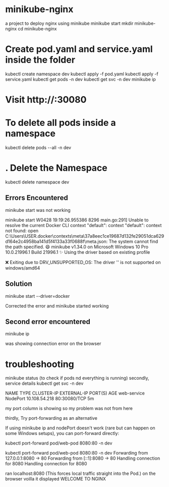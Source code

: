 # minikube-nginx
a project to deploy nginx using minikube
minikube start
mkdir minikube-nginx
cd minikube-nginx
# Create pod.yaml and service.yaml inside the folder
kubectl create namespace dev
kubectl apply -f pod.yaml
kubectl apply -f service.yaml
kubectl get pods -n dev
kubectl get svc -n dev
minikube ip
# Visit http://<minikube-ip>:30080

# To delete all pods inside a namespace

kubectl delete pods --all -n dev

# . Delete the Namespace

kubectl delete namespace dev



## Errors Encountered
minikube start was not working 

 minikube start
W0428 19:19:26.955386    8296 main.go:291] Unable to resolve the current Docker CLI context "default": context "default": context not found: open C:\Users\USER\.docker\contexts\meta\37a8eec1ce19687d132fe29051dca629d164e2c4958ba141d5f4133a33f0688f\meta.json: The system cannot find the path specified.
😄  minikube v1.34.0 on Microsoft Windows 10 Pro 10.0.21996.1 Build 21996.1
✨  Using the  driver based on existing profile

❌  Exiting due to DRV_UNSUPPORTED_OS: The driver '' is not supported on windows/amd64

## Solution
minikube start --driver=docker

Corrected the error and minikube started working

## Second error encountered

minikube ip


was showing connection error on the browser

# troubleshooting

minikube status (to check if pods nd everything is running)
secondly, service details
kubectl get svc -n dev

NAME          TYPE       CLUSTER-IP     EXTERNAL-IP   PORT(S)          AGE
web-service   NodePort   10.108.54.218   <none>        80:30080/TCP     5m

my port column is showing so my problem was not from here

thirdly,  Try port-forwarding as an alternative

If using minikube ip and nodePort doesn't work (rare but can happen on some Windows setups), you can port-forward directly:

kubectl port-forward pod/web-pod 8080:80 -n dev

 kubectl port-forward pod/web-pod 8080:80 -n dev
Forwarding from 127.0.0.1:8080 -> 80
Forwarding from [::1]:8080 -> 80
Handling connection for 8080
Handling connection for 8080


ran localhost:8080 (This forces local traffic straight into the Pod.)
on the browser voilla it displayed 
WELCOME TO NGINX
